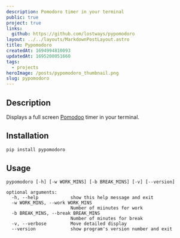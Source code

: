 ```yaml
---
description: Pomodoro timer in your terminal
public: true
project: true
links:
  github: https://github.com/lostways/pypomodoro
layout: ../../layouts/MarkdownPostLayout.astro
title: Pypomodoro
createdAt: 1694994810093
updatedAt: 1695200051660
tags:
  - projects
heroImage: /posts/pypomodoro_thumbnail.png
slug: pypomodoro
---
```


## Description
Displays a full screen [Pomodoo](https://en.wikipedia.org/wiki/Pomodoro_Technique) timer in your terminal. 

## Installation
```bash
pip install pypomodoro
```

## Usage
```
pypomodoro [-h] [-w WORK_MINS] [-b BREAK_MINS] [-v] [--version]

optional arguments:
  -h, --help            show this help message and exit
  -w WORK_MINS, --work WORK_MINS
                        Number of miinutes for work
  -b BREAK_MINS, --break BREAK_MINS
                        Number of minutes for break
  -v, --verbose         Move detailed display
  --version             show program's version number and exit
```